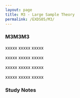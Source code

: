 ```yaml
---
layout: page
title: M3 - Large Sample Theory
permalink: /EXDS05/M3/
---
```


<h3>M3M3M3</h3>

xxxxx xxxxx xxxxx

xxxxx xxxxx xxxxx

xxxxx xxxxx xxxxx

xxxxx xxxxx xxxxx

<h3>Study Notes</h3>
